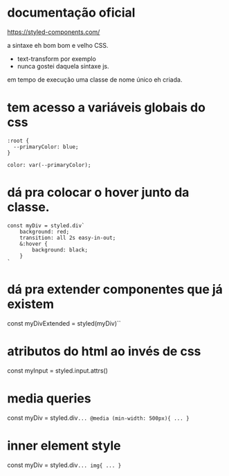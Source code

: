 # documentação oficial
https://styled-components.com/

a sintaxe eh bom bom e velho CSS.
- text-transform por exemplo
- nunca gostei daquela sintaxe js.

em tempo de execução uma classe de nome único eh criada.

# tem acesso a variáveis globais do css

	:root {
	  --primaryColor: blue;
	}

	color: var(--primaryColor);


# dá pra colocar o hover junto da classe.

	const myDiv = styled.div`
		background: red;
		transition: all 2s easy-in-out;
		&:hover {
			background: black;
		}
	`
	
# dá pra extender componentes que já existem
const myDivExtended = styled(myDiv)``

# atributos do html ao invés de css
const myInput = styled.input.attrs()

# media queries
const myDiv = styled.div`
	...
	@media (min-width: 500px){
		...
	}
`

# inner element style
const myDiv = styled.div`
	...
	img{
		...
	}
`